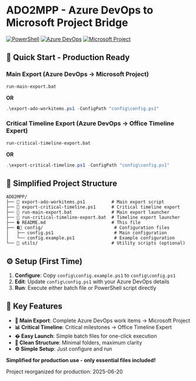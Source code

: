 ﻿# ADO2MPP - Azure DevOps to Microsoft Project Bridge

[![PowerShell](https://img.shields.io/badge/PowerShell-5.1+-blue.svg)](https://github.com/PowerShell/PowerShell)
[![Azure DevOps](https://img.shields.io/badge/Azure%20DevOps-Compatible-0078d4.svg)](https://azure.microsoft.com/en-us/products/devops/)
[![Microsoft Project](https://img.shields.io/badge/Microsoft%20Project-Compatible-217346.svg)](https://www.microsoft.com/en-us/microsoft-365/project/project-management-software)

## 🚀 **Quick Start - Production Ready**

### **Main Export (Azure DevOps → Microsoft Project)**
```cmd
run-main-export.bat
```
**OR**
```powershell
.\export-ado-workitems.ps1 -ConfigPath "config\config.ps1"
```

### **Critical Timeline Export (Azure DevOps → Office Timeline Expert)**
```cmd
run-critical-timeline-export.bat
```
**OR**
```powershell
.\export-critical-timeline.ps1 -ConfigPath "config\config.ps1"
```

## 📁 **Simplified Project Structure**

```
ADO2MPP/
├── 📄 export-ado-workitems.ps1          # Main export script
├── 📄 export-critical-timeline.ps1      # Critical timeline export
├── 📄 run-main-export.bat               # Main export launcher
├── 📄 run-critical-timeline-export.bat  # Timeline export launcher
├── � README.md                         # This file
├── �📁 config/                           # Configuration files
│   ├── config.ps1                       # Main configuration
│   └── config.example.ps1               # Example configuration
└── 📁 utils/                            # Utility scripts (optional)
```

## ⚙️ **Setup (First Time)**

1. **Configure**: Copy `config\config.example.ps1` to `config\config.ps1`
2. **Edit**: Update `config\config.ps1` with your Azure DevOps details
3. **Run**: Execute either batch file or PowerShell script directly

## 🎯 **Key Features**

- **🎯 Main Export**: Complete Azure DevOps work items → Microsoft Project
- **📊 Critical Timeline**: Critical milestones → Office Timeline Expert
- **� Easy Launch**: Simple batch files for one-click execution
- **🧹 Clean Structure**: Minimal folders, maximum clarity
- **⚙️ Simple Setup**: Just configure and run

**Simplified for production use - only essential files included!**

Project reorganized for production: 2025-06-20
